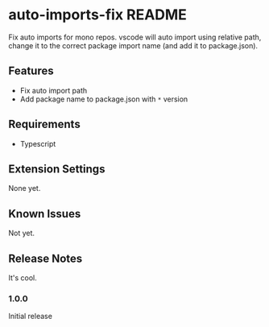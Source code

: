 # auto-imports-fix README

Fix auto imports for mono repos. vscode will auto import using relative path, change it to the correct package import name (and add it to package.json).

## Features

- Fix auto import path
- Add package name to package.json with `*` version

## Requirements

- Typescript

## Extension Settings

None yet.

## Known Issues

Not yet.

## Release Notes

It's cool.

### 1.0.0

Initial release
